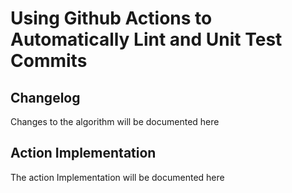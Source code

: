 # Using Github Actions to Automatically Lint and Unit Test Commits

## Changelog

Changes to the algorithm will be documented here

## Action Implementation

The action Implementation will be documented here
